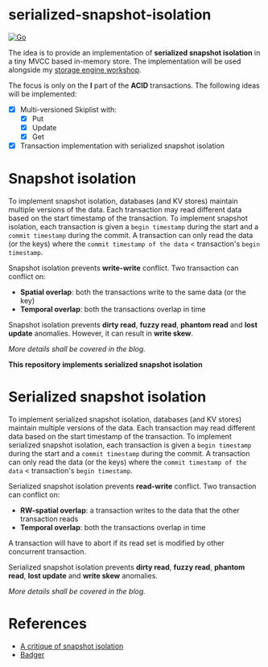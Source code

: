 # serialized-snapshot-isolation
[![Go](https://github.com/SarthakMakhija/serialized-snapshot-isolation/actions/workflows/build.yml/badge.svg)](https://github.com/SarthakMakhija/serialized-snapshot-isolation/actions/workflows/build.yml)

The idea is to provide an implementation of **serialized snapshot isolation** in a tiny MVCC based in-memory store.
The implementation will be used alongside my [storage engine workshop](https://github.com/SarthakMakhija/storage-engine-workshop-template).

The focus is only on the **I** part of the **ACID** transactions. The following ideas will be implemented:
- [X] Multi-versioned Skiplist with:
  - [X] Put
  - [X] Update
  - [X] Get
- [X] Transaction implementation with serialized snapshot isolation

# Snapshot isolation
To implement snapshot isolation, databases (and KV stores) maintain multiple versions of the data. Each
transaction may read different data based on the start timestamp of the transaction. To implement snapshot isolation, each
transaction is given a `begin timestamp` during the start and a `commit timestamp` during the commit. A transaction can
only read the data (or the keys) where the `commit timestamp of the data` < transaction's `begin timestamp`.

Snapshot isolation prevents **write-write** conflict. Two transaction can conflict on:
- **Spatial overlap**: both the transactions write to the same data (or the key)
- **Temporal overlap**: both the transactions overlap in time

Snapshot isolation prevents **dirty read**, **fuzzy read**, **phantom read** and **lost update** anomalies. 
However, it can result in **write skew**. 

*More details shall be covered in the blog.*

**This repository implements serialized snapshot isolation**

# Serialized snapshot isolation
To implement serialized snapshot isolation, databases (and KV stores) maintain multiple versions of the data. Each
transaction may read different data based on the start timestamp of the transaction. To implement serialized snapshot isolation, each
transaction is given a `begin timestamp` during the start and a `commit timestamp` during the commit. A transaction can
only read the data (or the keys) where the `commit timestamp of the data` < transaction's `begin timestamp`.

Serialized snapshot isolation prevents **read-write** conflict. Two transaction can conflict on:
- **RW-spatial overlap**: a transaction writes to the data that the other transaction reads
- **Temporal overlap**: both the transactions overlap in time

A transaction will have to abort if its read set is modified by other concurrent transaction.

Serialized snapshot isolation prevents **dirty read**, **fuzzy read**, **phantom read**, **lost update** and **write skew** anomalies.

*More details shall be covered in the blog.*

# References
- [A critique of snapshot isolation](https://dl.acm.org/doi/10.1145/2168836.2168853)
- [Badger](https://github.com/dgraph-io/badger)
